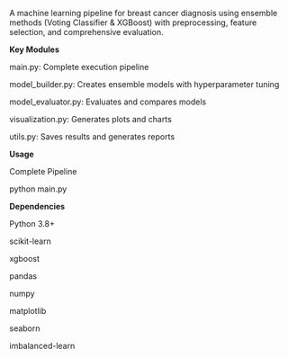 A machine learning pipeline for breast cancer diagnosis using ensemble methods (Voting Classifier & XGBoost) with preprocessing, feature selection, and comprehensive evaluation.


**Key Modules**

main.py: Complete execution pipeline


model_builder.py: Creates ensemble models with hyperparameter tuning


model_evaluator.py: Evaluates and compares models


visualization.py: Generates plots and charts


utils.py: Saves results and generates reports



**Usage**


Complete Pipeline


python main.py


 **Dependencies**
 

Python 3.8+


scikit-learn


xgboost


pandas

numpy

matplotlib

seaborn

imbalanced-learn
